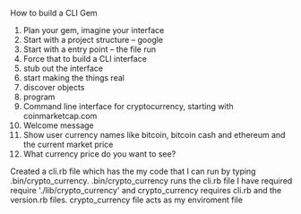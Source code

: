 How to build a CLI Gem

1.	Plan your gem, imagine your interface
2.	Start with a  project structure – google
3.	Start with a entry point – the file run
4.	Force that to build a CLI interface
5.	stub out the interface
6.	start making the things real
7.	discover objects
8.	program
9.	Command line interface for cryptocurrency, starting with coinmarketcap.com
10.	Welcome message
11.	Show user currency names like bitcoin, bitcoin cash and ethereum and the current market price
12. What currency price do you want to see?

Created a cli.rb file which has the my code that I can run by typing .bin/crypto_currency.
.bin/crypto_currency runs the cli.rb file I have required require './lib/crypto_currency' and crypto_currency requires cli.rb and the version.rb files.
crypto_currency file acts as my enviroment file

